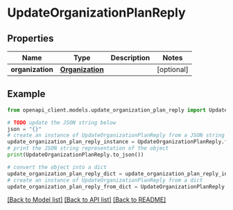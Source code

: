 # UpdateOrganizationPlanReply


## Properties

Name | Type | Description | Notes
------------ | ------------- | ------------- | -------------
**organization** | [**Organization**](Organization.md) |  | [optional] 

## Example

```python
from openapi_client.models.update_organization_plan_reply import UpdateOrganizationPlanReply

# TODO update the JSON string below
json = "{}"
# create an instance of UpdateOrganizationPlanReply from a JSON string
update_organization_plan_reply_instance = UpdateOrganizationPlanReply.from_json(json)
# print the JSON string representation of the object
print(UpdateOrganizationPlanReply.to_json())

# convert the object into a dict
update_organization_plan_reply_dict = update_organization_plan_reply_instance.to_dict()
# create an instance of UpdateOrganizationPlanReply from a dict
update_organization_plan_reply_from_dict = UpdateOrganizationPlanReply.from_dict(update_organization_plan_reply_dict)
```
[[Back to Model list]](../README.md#documentation-for-models) [[Back to API list]](../README.md#documentation-for-api-endpoints) [[Back to README]](../README.md)


